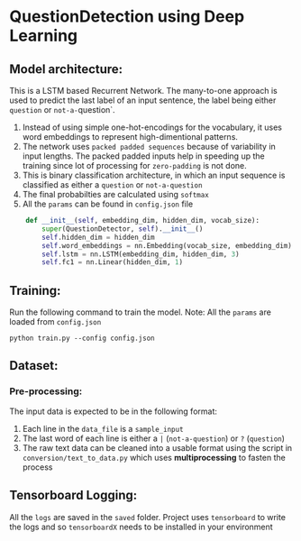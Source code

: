 # QuestionDetection using Deep Learning

## Model architecture:

This is a LSTM based Recurrent Network. The many-to-one approach is used to predict the last label of an input sentence, the label being either `question` or `not-a-`question`.

1. Instead of using simple one-hot-encodings for the vocabulary, it uses word embeddings to represent high-dimentional patterns.
2. The network uses `packed padded sequences` because of variability in input lengths. The packed padded inputs help in speeding up the training since lot of processing for `zero-padding` is not done. 
3. This is binary classification architecture, in which an input sequence is classified as either a `question` or `not-a-question`
4. The final probabilties are calculated using `softmax`
5. All the `params` can be found in `config.json` file
```python
    def __init__(self, embedding_dim, hidden_dim, vocab_size):
        super(QuestionDetector, self).__init__()
        self.hidden_dim = hidden_dim
        self.word_embeddings = nn.Embedding(vocab_size, embedding_dim)
        self.lstm = nn.LSTM(embedding_dim, hidden_dim, 3)
        self.fc1 = nn.Linear(hidden_dim, 1) 
```

## Training:

Run the following command to train the model. Note: All the `params` are loaded from `config.json`
```shell
python train.py --config config.json
```

## Dataset:

### Pre-processing:
The input data is expected to be in the following format:

1. Each line in the `data_file` is a `sample_input`
2. The last word of each line is either a `|` (`not-a-question`) or `?` (`question`) 
3. The raw text data can be cleaned into a usable format using the script in `conversion/text_to_data.py` which uses **multiprocessing** to fasten the process


## Tensorboard Logging:

All the `logs` are saved in the `saved` folder. Project uses `tensorboard` to write the logs and so `tensorboardX` needs to be installed in your environment

